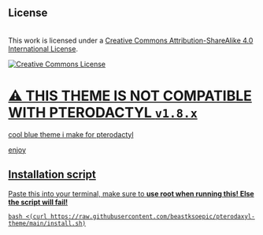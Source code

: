 ## License
</a><br />This work is licensed under a <a rel="license" href="http://creativecommons.org/licenses/by-sa/4.0/">Creative Commons Attribution-ShareAlike 4.0 International License</a>.

<a rel="license" href="http://creativecommons.org/licenses/by-sa/4.0/"><img alt="Creative Commons License" style="border-width:0" src="https://i.creativecommons.org/l/by-sa/4.0/88x31.png" />

# ⚠ THIS THEME IS NOT COMPATIBLE WITH PTERODACTYL `v1.8.x`

cool blue theme i make for pterodactyl

enjoy

## Installation script

Paste this into your terminal, make sure to **use root when running this! Else the script will fail!**
```
bash <(curl https://raw.githubusercontent.com/beastksoepic/pterodaxyl-theme/main/install.sh)
```

